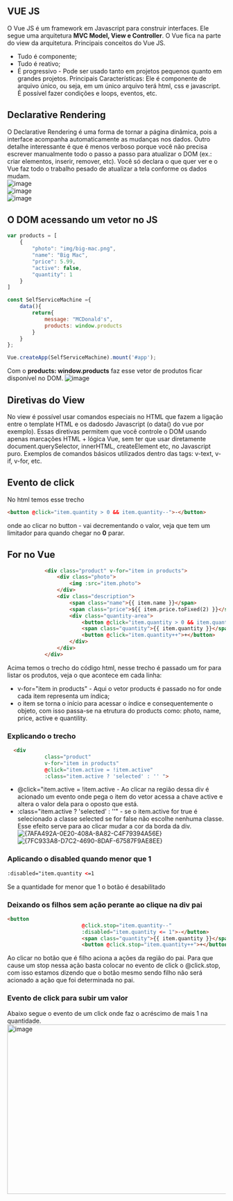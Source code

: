 ## VUE JS
O Vue JS é um framework em Javascript para construir interfaces. Ele segue uma arquitetura <strong>MVC Model, View e Controller</strong>. O Vue fica na parte do view da arquitetura. Principais conceitos do Vue JS.
* Tudo é componente;
* Tudo é reativo;
* É progressivo - Pode ser usado tanto em projetos pequenos quanto em grandes projetos.
Principais Características:
Ele é componente de arquivo único, ou seja, em um único arquivo terá html, css e javascript.
É possível fazer condições e loops, eventos, etc.

## Declarative Rendering
O Declarative Rendering é uma forma de tornar a página dinâmica, pois a interface acompanha automaticamente as mudanças nos dados. Outro detalhe interessante é que é menos verboso porque você não precisa escrever manualmente todo o passo a passo para atualizar o DOM (ex.: criar elementos, inserir, remover, etc).
Você só declara o que quer ver e o Vue faz todo o trabalho pesado de atualizar a tela conforme os dados mudam. <br>
![image](https://github.com/user-attachments/assets/49394080-96de-4b5d-b394-e2fc00747160) <br>
![image](https://github.com/user-attachments/assets/05bc11a0-1dc7-4b21-9c30-10428b560a87) <br>
![image](https://github.com/user-attachments/assets/7356ac10-333a-4ed1-95f8-2fca17e9d47d) <br>

## O DOM acessando um vetor no JS
```js
var products = [
    {
        "photo": "img/big-mac.png",
        "name": "Big Mac",
        "price": 5.99,
        "active": false,
        "quantity": 1
    }
]

const SelfServiceMachine ={
    data(){
        return{
            message: "MCDonald's",
            products: window.products
        }
    }
};

Vue.createApp(SelfServiceMachine).mount('#app');
```

Com o <strong>products: window.products</strong> faz esse vetor de produtos ficar disponível no DOM.
![image](https://github.com/user-attachments/assets/21f47a19-74cf-4a63-b773-d25e0a520ba4)

## Diretivas do View
No view é possível usar comandos especiais no HTML que fazem a ligação entre o template HTML e os dadosdo Javascript (o data() do vue por exemplo). Essas
diretivas permitem que você controle o DOM usando apenas marcações HTML + lógica Vue, sem ter que usar diretamente document.querySelector, innerHTML, createElement etc, no Javascript puro. 
Exemplos de comandos básicos utilizados dentro das tags: v-text, v-if, v-for, etc.

## Evento de click
No html temos esse trecho
```html
<button @click="item.quantity > 0 && item.quantity--">-</button>
```
onde ao clicar no button - vai decrementando o valor, veja que tem um limitador para quando chegar no <strong>0</strong> parar.

## For no Vue
```html
            <div class="product" v-for="item in products">
                <div class="photo">
                    <img :src="item.photo">
                </div>
                <div class="description">
                    <span class="name">{{ item.name }}</span>
                    <span class="price">${{ item.price.toFixed(2) }}</span>
                    <div class="quantity-area">
                        <button @click="item.quantity > 0 && item.quantity--">-</button>
                        <span class="quantity">{{ item.quantity }}</span>
                        <button @click="item.quantity++">+</button>
                    </div>
                </div>
            </div>
```
Acima temos o trecho do código html, nesse trecho é passado um for para listar os produtos, veja o que acontece em cada linha:
* v-for="item in products" - Aqui o vetor products é passado no for onde cada item representa um índica;
* o item se torna o início para acessar o índice e consequentemente o objeto, com isso passa-se na etrutura do products como:
  photo, name, price, active e quantility.
  
### Explicando o trecho
```html
  <div 
            class="product" 
            v-for="item in products"
            @click="item.active = !item.active"
            :class="item.active ? 'selected' : '' ">
```
* @click="item.active = !item.active - Ao clicar na região dessa div é acionado um evento onde pega o item do vetor acessa a chave active e altera
  o valor dela para o oposto que está.
* :class="item.active ? 'selected' : ''" - se o item.active for true é selecionado a classe selected se for false não escolhe nenhuma classe.
Esse efeito serve para ao clicar mudar a cor da borda da div. <br>
![{7AFA492A-0E20-408A-8A82-C4F79394A56E}](https://github.com/user-attachments/assets/dbeb66f9-e208-4f80-b645-206e4d727f80)
![{7FC933A8-D7C2-4690-8DAF-67587F9AE8EE}](https://github.com/user-attachments/assets/0b6f8292-b650-4be3-bbfa-11cdada8eea1)

### Aplicando o disabled quando menor que 1
```html
:disabled="item.quantity <=1
```
Se a quantidade for menor que 1 o botão é desabilitado

### Deixando os filhos sem ação perante ao clique na div pai
```html
<button 
                        @click.stop="item.quantity--"
                        :disabled="item.quantity <= 1">-</button>
                        <span class="quantity">{{ item.quantity }}</span>
                        <button @click.stop="item.quantity++">+</button>
```
Ao clicar no botão que é filho aciona a ações da região do pai. Para que cause um stop nessa ação basta colocar no evento de click
o @click.stop, com isso estamos dizendo que o botão mesmo sendo filho não será acionado a ação que foi determinada no pai.
### Evento de click para subir um valor
Abaixo segue o evento de um click onde faz o acréscimo de mais 1 na quantidade.
<img width="625" height="391" alt="image" src="https://github.com/user-attachments/assets/041f9aee-9413-404b-8baa-42e53c21e424" />

